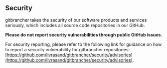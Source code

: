<!-- BEGIN GITBRANCHER SECURITY.MD V1.0.0 BLOCK -->

## Security

gitbrancher takes the security of our software products and services seriously, which
includes all source code repositories in our GitHub.

**Please do not report security vulnerabilities through public GitHub issues.**

For security reporting, please refer to the following link for guidance on how to report a security vulnerability for gitbrancher repositories:
[https://github.com/livrasand/gitbrancher/security/advisories](https://github.com/livrasand/gitbrancher/security/advisories).

<!-- END GITBRANCHER SECURITY.MD BLOCK -->